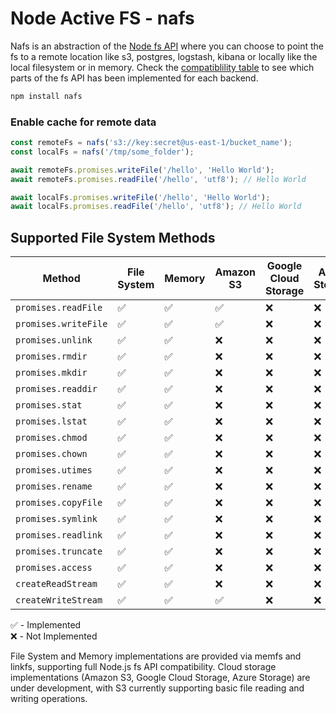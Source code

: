 # Node Active FS - nafs

Nafs is an abstraction of the [Node fs API](https://nodejs.org/api/fs.html) where you can choose to point the fs to a remote location like s3, postgres, logstash, kibana or locally like the local filesystem or in memory. Check the [compatiblility table](#supported-file-system-methods) to see which parts of the fs API has been implemented for each backend.

```bash
npm install nafs
```


### Enable cache for remote data
```js
const remoteFs = nafs('s3://key:secret@us-east-1/bucket_name');
const localFs = nafs('/tmp/some_folder');

await remoteFs.promises.writeFile('/hello', 'Hello World');
await remoteFs.promises.readFile('/hello', 'utf8'); // Hello World

await localFs.promises.writeFile('/hello', 'Hello World');
await localFs.promises.readFile('/hello', 'utf8'); // Hello World
```

## Supported File System Methods

| Method               | File System | Memory | Amazon S3 | Google Cloud Storage | Azure Storage |
|---------------------|-------------|---------|-----------|---------------------|---------------|
| `promises.readFile` | ✅ | ✅ | ✅ | ❌ | ❌ |
| `promises.writeFile` | ✅ | ✅ | ✅ | ❌ | ❌ |
| `promises.unlink` | ✅ | ✅ | ❌ | ❌ | ❌ |
| `promises.rmdir` | ✅ | ✅ | ❌ | ❌ | ❌ |
| `promises.mkdir` | ✅ | ✅ | ❌ | ❌ | ❌ |
| `promises.readdir` | ✅ | ✅ | ❌ | ❌ | ❌ |
| `promises.stat` | ✅ | ✅ | ❌ | ❌ | ❌ |
| `promises.lstat` | ✅ | ✅ | ❌ | ❌ | ❌ |
| `promises.chmod` | ✅ | ✅ | ❌ | ❌ | ❌ |
| `promises.chown` | ✅ | ✅ | ❌ | ❌ | ❌ |
| `promises.utimes` | ✅ | ✅ | ❌ | ❌ | ❌ |
| `promises.rename` | ✅ | ✅ | ❌ | ❌ | ❌ |
| `promises.copyFile` | ✅ | ✅ | ❌ | ❌ | ❌ |
| `promises.symlink` | ✅ | ✅ | ❌ | ❌ | ❌ |
| `promises.readlink` | ✅ | ✅ | ❌ | ❌ | ❌ |
| `promises.truncate` | ✅ | ✅ | ❌ | ❌ | ❌ |
| `promises.access` | ✅ | ✅ | ❌ | ❌ | ❌ |
| `createReadStream` | ✅ | ✅ | ❌ | ❌ | ❌ |
| `createWriteStream` | ✅ | ✅ | ✅ | ❌ | ❌ |

✅ - Implemented  
❌ - Not Implemented

File System and Memory implementations are provided via memfs and linkfs, supporting full Node.js fs API compatibility. Cloud storage implementations (Amazon S3, Google Cloud Storage, Azure Storage) are under development, with S3 currently supporting basic file reading and writing operations.

